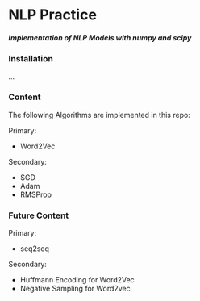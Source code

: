 # NLP Practice

#####  Implementation of NLP Models with numpy and scipy

### Installation

...

### Content

The following Algorithms are implemented in this repo: 

Primary:
- Word2Vec

Secondary:
- SGD
- Adam
- RMSProp


### Future Content

Primary:
- seq2seq

Secondary:
- Huffmann Encoding for Word2Vec
- Negative Sampling for Word2vec
